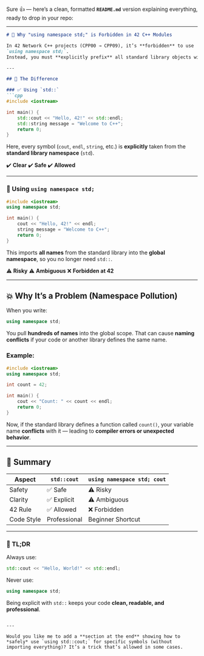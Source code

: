 Sure 👍 — here’s a clean, formatted **`README.md`** version explaining everything, ready to drop in your repo:

---

````markdown
# 🚫 Why "using namespace std;" is Forbidden in 42 C++ Modules

In 42 Network C++ projects (CPP00 → CPP09), it’s **forbidden** to use  
`using namespace std;`.  
Instead, you must **explicitly prefix** all standard library objects with `std::`.

---

## 🧩 The Difference

### ✅ Using `std::`
```cpp
#include <iostream>

int main() {
    std::cout << "Hello, 42!" << std::endl;
    std::string message = "Welcome to C++";
    return 0;
}
````

Here, every symbol (`cout`, `endl`, `string`, etc.) is **explicitly** taken from the **standard library namespace** (`std`).

✔️ **Clear**
✔️ **Safe**
✔️ **Allowed**

---

### 🚫 Using `using namespace std;`

```cpp
#include <iostream>
using namespace std;

int main() {
    cout << "Hello, 42!" << endl;
    string message = "Welcome to C++";
    return 0;
}
```

This imports **all names** from the standard library into the **global namespace**, so you no longer need `std::`.

⚠️ **Risky**
⚠️ **Ambiguous**
❌ **Forbidden at 42**

---

## 💥 Why It’s a Problem (Namespace Pollution)

When you write:

```cpp
using namespace std;
```

You pull **hundreds of names** into the global scope.
That can cause **naming conflicts** if your code or another library defines the same name.

### Example:

```cpp
#include <iostream>
using namespace std;

int count = 42;

int main() {
    cout << "Count: " << count << endl;
    return 0;
}
```

Now, if the standard library defines a function called `count()`,
your variable name **conflicts** with it — leading to **compiler errors or unexpected behavior**.

---

## 🧠 Summary

| Aspect     | `std::cout`  | `using namespace std; cout` |
| ---------- | ------------ | --------------------------- |
| Safety     | ✅ Safe       | ⚠️ Risky                    |
| Clarity    | ✅ Explicit   | ⚠️ Ambiguous                |
| 42 Rule    | ✅ Allowed    | ❌ Forbidden                 |
| Code Style | Professional | Beginner Shortcut           |

---

### 🏁 TL;DR

Always use:

```cpp
std::cout << "Hello, World!" << std::endl;
```

Never use:

```cpp
using namespace std;
```

Being explicit with `std::` keeps your code **clean, readable, and professional**.

```

---

Would you like me to add a **section at the end** showing how to *safely* use `using std::cout;` for specific symbols (without importing everything)? It’s a trick that’s allowed in some cases.
```
